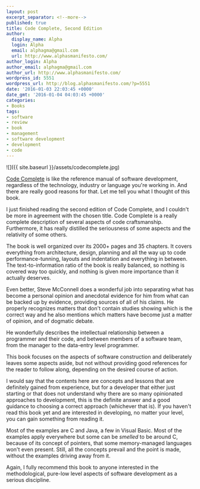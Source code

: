 ```yaml
---
layout: post
excerpt_separator: <!--more-->
published: true
title: Code Complete, Second Edition
author:
  display_name: Alpha
  login: Alpha
  email: alphagma@gmail.com
  url: http://www.alphasmanifesto.com/
author_login: Alpha
author_email: alphagma@gmail.com
author_url: http://www.alphasmanifesto.com/
wordpress_id: 5551
wordpress_url: http://blog.alphasmanifesto.com/?p=5551
date: '2016-01-03 22:03:45 +0000'
date_gmt: '2016-01-04 04:03:45 +0000'
categories:
- Books
tags:
- software
- review
- book
- management
- software development
- development
- code
---
```


![]({{ site.baseurl }}/assets/codecomplete.jpg)

[Code Complete](http://cc2e.com/) is like the reference manual of software development, regardless of the technology, industry or language you're working in. And there are really good reasons for that. Let me tell you what I thought of this book.

<!--more-->

I just finished reading the second edition of Code Complete, and I couldn't be more in agreement with the chosen title. Code Complete is a really complete description of several aspects of code craftsmanship. Furthermore, it has really distilled the seriousness of some aspects and the relativity of some others.

The book is well organized over its 2000+ pages and 35 chapters. It covers everything from architecture, design, planning and all the way up to code performance-tunning, layouts and indentation and everything in between. The text-to-information ratio of the book is really balanced, so nothing is covered way too quickly, and nothing is given more importance than it actually deserves.

Even better, Steve McConnell does a wonderful job into separating what has become a personal opinion and anecdotal evidence for him from what can be backed up by evidence, providing sources of all of his claims. He properly recognizes matters that don't contain studies showing which is the correct way and he also mentions which matters have become just a matter of opinion, and of dogmatic debate.

He wonderfully describes the intellectual relationship between a programmer and their code, and between members of a software team, from the manager to the data-entry level programmer.

This book focuses on the aspects of software construction and deliberately leaves some aspects aside, but not without providing good references for the reader to follow along, depending on the desired course of action.

I would say that the contents here are concepts and lessons that are definitely gained from experience, but for a developer that either just starting or that does not understand why there are so many opinionated approaches to development, this is the definite answer and a good guidance to choosing a correct approach (whichever that is). If you haven't read this book yet and are interested in developing, no matter your level, you can gain something from reading it.

Most of the examples are C and Java, a few in Visual Basic. Most of the examples apply everywhere but some can be _smelled_ to be around C, because of its concept of pointers, that some memory-managed languages won't even present. Still, all the concepts prevail and the point is made, without the examples driving away from it.

Again, I fully recommend this book to anyone interested in the methodological, pure-low level aspects of software development as a serious discipline.
